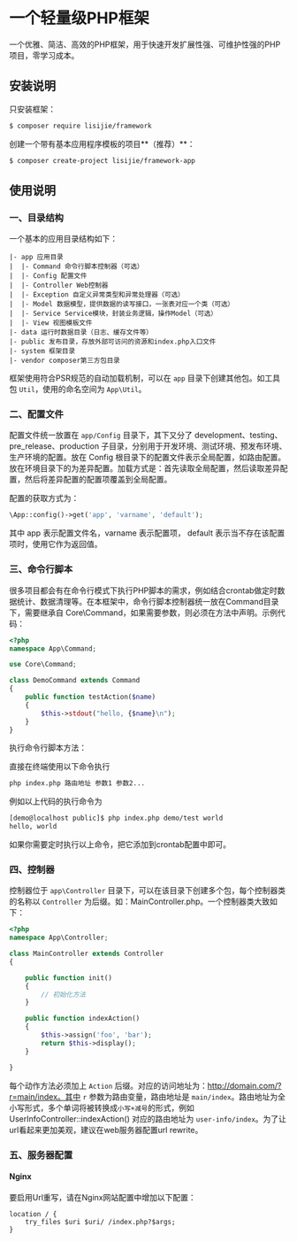 # 一个轻量级PHP框架 #

一个优雅、简洁、高效的PHP框架，用于快速开发扩展性强、可维护性强的PHP项目，零学习成本。

## 安装说明

只安装框架：

```bash
$ composer require lisijie/framework
```

创建一个带有基本应用程序模板的项目**（推荐）**：

```bash
$ composer create-project lisijie/framework-app
```

## 使用说明

### 一、目录结构

一个基本的应用目录结构如下：

	|- app 应用目录
	|  |- Command 命令行脚本控制器（可选）
	|  |- Config 配置文件
	|  |- Controller Web控制器
	|  |- Exception 自定义异常类型和异常处理器（可选）
	|  |- Model 数据模型，提供数据的读写接口，一张表对应一个类（可选）
	|  |- Service Service模块，封装业务逻辑，操作Model（可选）
	|  |- View 视图模板文件
	|- data 运行时数据目录（日志、缓存文件等）
	|- public 发布目录，存放外部可访问的资源和index.php入口文件
	|- system 框架目录
	|- vendor composer第三方包目录

框架使用符合PSR规范的自动加载机制，可以在 `app` 目录下创建其他包。如工具包 `Util`，使用的命名空间为 `App\Util`。

### 二、配置文件

配置文件统一放置在 `app/Config` 目录下，其下又分了 development、testing、pre_release、production 子目录，分别用于开发环境、测试环境、预发布环境、生产环境的配置。放在 Config 根目录下的配置文件表示全局配置，如路由配置。放在环境目录下的为差异配置。加载方式是：首先读取全局配置，然后读取差异配置，然后将差异配置的配置项覆盖到全局配置。

配置的获取方式为：

```php
\App::config()->get('app', 'varname', 'default');
```

其中 app 表示配置文件名，varname 表示配置项， default 表示当不存在该配置项时，使用它作为返回值。

### 三、命令行脚本

很多项目都会有在命令行模式下执行PHP脚本的需求，例如结合crontab做定时数据统计、数据清理等。在本框架中，命令行脚本控制器统一放在Command目录下，需要继承自 Core\Command，如果需要参数，则必须在方法中声明。示例代码：

```php
<?php
namespace App\Command;

use Core\Command;

class DemoCommand extends Command
{
    public function testAction($name)
    {
        $this->stdout("hello, {$name}\n");
    }
}
```

执行命令行脚本方法：

直接在终端使用以下命令执行 

```bash
php index.php 路由地址 参数1 参数2... 
```

例如以上代码的执行命令为

```Bash
[demo@localhost public]$ php index.php demo/test world
hello, world
```

如果你需要定时执行以上命令，把它添加到crontab配置中即可。

### 四、控制器

控制器位于 `app\Controller` 目录下，可以在该目录下创建多个包，每个控制器类的名称以 `Controller` 为后缀。如：MainController.php。一个控制器类大致如下：

```php
<?php
namespace App\Controller;

class MainController extends Controller
{

    public function init()
    {
        // 初始化方法
    }

    public function indexAction()
    {
        $this->assign('foo', 'bar');
        return $this->display();
    }

}
```

每个动作方法必须加上 `Action` 后缀。对应的访问地址为：http://domain.com/?r=main/index。其中 `r` 参数为路由变量，路由地址是 `main/index`。路由地址为全小写形式，多个单词将被转换成`小写+减号`的形式，例如 UserInfoController::indexAction() 对应的路由地址为 `user-info/index`。为了让url看起来更加美观，建议在web服务器配置url rewrite。


### 五、服务器配置

#### Nginx

要启用Url重写，请在Nginx网站配置中增加以下配置：

	location / {
	    try_files $uri $uri/ /index.php?$args;
	}

